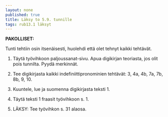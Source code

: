 ```yaml
---
layout: none
published: true
title: Läksy to 5.9. tunnille
tags: rub13.1 läksyt
---
```

**PAKOLLISET:**

Tunti tehtiin osin itsenäisesti, huolehdi että olet tehnyt kaikki tehtävät.

1. Täytä työvihkoon paljoussanat-sivu. Apua digikirjan teoriasta, jos olit pois tunnilta. Pyydä merkinnät.

2. Tee digikirjasta kaikki indefiniittipronominien tehtävät: 3, 4a, 4b, 7a, 7b, 8b, 9, 10.

3. Kuuntele, lue ja suomenna digikirjasta teksti 1. 

4. Täytä teksti 1 fraasit työvihkoon s. 1.

5. LÄKSY: Tee työvihkon s. 31 alaosa.